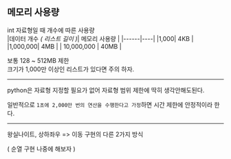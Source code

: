 ## 메모리 사용량

int 자료형일 때 개수에 따른 사용량  
|데이터 개수 _( 리스트 길이 )_| 메모리 사용량 |
|------|----|
|1,000| 4KB |
|1,000,000| 4MB |
| 10,000,000 | 40MB |

보통 128 ~ 512MB 제한  
크기가 1,000만 이상인 리스트가 있다면 주의 하자.  

---
python은 자료형 지정할 필요가 없어 자료형 범위 제한에 딱히 생각안해도된다.  

일반적으로 `1초에 2,000만 번의 연산을 수행한다고 가정`하면 시간 제한에 안정적이라 한다.  

----
왕실나이트, 상하좌우 => 이동 구현의 다른 2가지 방식  

( 순열 구현 나중에 해보자 )